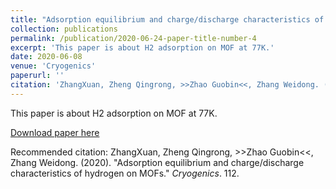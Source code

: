 ```yaml
---
title: "Adsorption equilibrium and charge/discharge characteristics of hydrogen on MOFs"
collection: publications
permalink: /publication/2020-06-24-paper-title-number-4
excerpt: 'This paper is about H2 adsorption on MOF at 77K.'
date: 2020-06-08
venue: 'Cryogenics'
paperurl: ''
citation: 'ZhangXuan, Zheng Qingrong, >>Zhao Guobin<<, Zhang Weidong. (2020). &quot;Adsorption equilibrium and charge/discharge characteristics of hydrogen on MOFs.&quot; <i>Cryogenics</i>. 112.'
---
```

This paper is about H2 adsorption on MOF at 77K.

[Download paper here](https://github.com/sxm13/ZGBshenxiaomoCV.github.io/blob/main/files/Adsorption%20equilibrium%20and%20charge%20discharge%20characteristics%20of%20hydrogen%20on%20MOFs.pdf)

Recommended citation: ZhangXuan, Zheng Qingrong, >>Zhao Guobin<<, Zhang Weidong. (2020). "Adsorption equilibrium and charge/discharge characteristics of hydrogen on MOFs." <i>Cryogenics</i>. 112.
